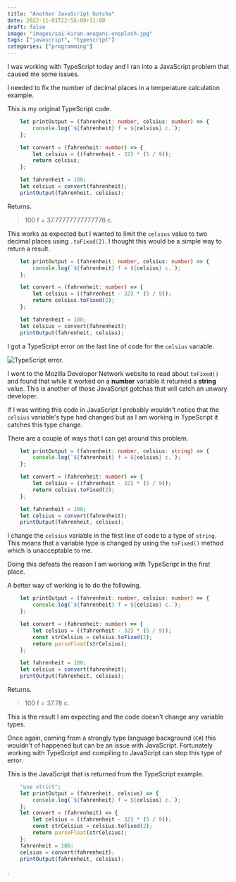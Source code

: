 ```yaml
---
title: "Another JavaScript Gotcha"
date: 2022-11-01T22:56:08+11:00
draft: false
image: "images/sai-kiran-anagani-unsplash.jpg"
tags: ["javascript", "typescript"]
categories: ["programming"]
---
```


I was working with TypeScript today and I ran into a JavaScript problem that caused me some issues.

I needed to fix the number of decimal places in a temperature calculation example.

This is my original TypeScript code.

```typescript
    let printOutput = (fahrenheit: number, celsius: number) => {
        console.log(`${fahrenheit} f = ${celsius} c.`);
    };

    let convert = (fahrenheit: number) => {
        let celsius = ((fahrenheit - 32) * (5 / 9));
        return celsius;
    };

    let fahrenheit = 100;
    let celsius = convert(fahrenheit);
    printOutput(fahrenheit, celsius);
```

Returns.

> 100 f = 37.77777777777778 c.

This works as expected but I wanted to limit the ``celsius`` value to two decimal places using ``.toFixed(2)``. I thought this would be a simple way to return a result.

```typescript
    let printOutput = (fahrenheit: number, celsius: number) => {
        console.log(`${fahrenheit} f = ${celsius} c.`);
    };

    let convert = (fahrenheit: number) => {
        let celsius = ((fahrenheit - 32) * (5 / 9));
        return celsius.toFixed(2);
    };

    let fahrenheit = 100;
    let celsius = convert(fahrenheit);
    printOutput(fahrenheit, celsius);
```

I got a TypeScript error on the last line of code for the ``celsius`` variable.

![TypeScript error.](../images/type-error.jpg "TypeScript error.")

I went to the Mozilla Developer Network website to read about ``toFixed()`` and found that while it worked on a **number** variable it returned a **string** value. This is another of those JavaScript gotchas that will catch an unwary developer.

If I was writing this code in JavaScript I probably wouldn't notice that the ``celsius`` variable's type had changed but as I am working in TypeScript it catches this type change.

There are a couple of ways that I can get around this problem.

```typescript
    let printOutput = (fahrenheit: number, celsius: string) => {
        console.log(`${fahrenheit} f = ${celsius} c.`);
    };

    let convert = (fahrenheit: number) => {
        let celsius = ((fahrenheit - 32) * (5 / 9));
        return celsius.toFixed(2);
    };

    let fahrenheit = 100;
    let celsius = convert(fahrenheit);
    printOutput(fahrenheit, celsius);
```

I change the ``celsius`` variable in the first line of code to a type of ``string``. This means that a variable type is changed by using the ``toFixed()`` method which is unacceptable to me.

Doing this defeats the reason I am working with TypeScript in the first place.

A better way of working is to do the following.

```typescript
    let printOutput = (fahrenheit: number, celsius: number) => {
        console.log(`${fahrenheit} f = ${celsius} c.`);
    };

    let convert = (fahrenheit: number) => {
        let celsius = ((fahrenheit - 32) * (5 / 9));
        const strCelsius = celsius.toFixed(2);
        return parseFloat(strCelsius);
    };

    let fahrenheit = 100;
    let celsius = convert(fahrenheit);
    printOutput(fahrenheit, celsius);
```

Returns.

> 100 f = 37.78 c.

This is the result I am expecting and the code doesn't change any variable types.

Once again, coming from a strongly type language background (``C#``) this wouldn't of happened but can be an issue with JavaScript. Fortunately working with TypeScript and compiling to JavaScript can stop this type of error.

This is the JavaScript that is returned from the TypeScript example.

```javascript
    "use strict";
    let printOutput = (fahrenheit, celsius) => {
        console.log(`${fahrenheit} f = ${celsius} c.`);
    };
    let convert = (fahrenheit) => {
        let celsius = ((fahrenheit - 32) * (5 / 9));
        const strCelsius = celsius.toFixed(2);
        return parseFloat(strCelsius);
    };
    fahrenheit = 100;
    celsius = convert(fahrenheit);
    printOutput(fahrenheit, celsius);
```

.
